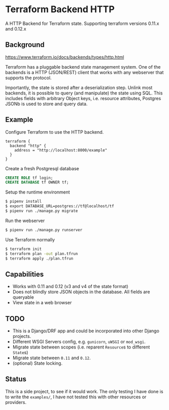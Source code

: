 # Terraform Backend HTTP

A HTTP Backend for Terraform state. Supporting terraform versions 0.11.x and 0.12.x

## Background

https://www.terraform.io/docs/backends/types/http.html

Terraform has a pluggable backend state management system. One of the backends
is a HTTP (JSON/REST) client that works with any webserver that supports the protocol.

Importantly, the state is stored after a deserialization step. Unlink most backends,
it is possible to query (and manipulate) the state using SQL. This includes fields
with arbitrary Object keys, i.e. resource attributes, Postgres JSONb is used to
store and query data.

## Example

Configure Terraform to use the HTTP backend.

```hcl
terraform {
  backend "http" {
    address = "http://localhost:8000/example"
  }
}
```

Create a fresh Postgresql database

```sql
CREATE ROLE tf login;
CREATE DATABASE tf OWNER tf;
```

Setup the runtime environment

```bash
$ pipenv install
$ export DATABASE_URL=postgres://tf@localhost/tf
$ pipenv run ./manage.py migrate
```

Run the webserver

```bash
$ pipenv run ./manage.py runserver
```

Use Terraform normally

```bash
$ terraform init
$ terraform plan -out plan.tfrun
$ terraform apply ./plan.tfrun
```

## Capabilities

- Works with 0.11 and 0.12 (v3 and v4 of the state format)
- Does not blindly store JSON objects in the database. All fields are queryable
- View state in a web browser

## TODO

- This is a Django/DRF app and could be incorporated into other Django projects.
- Different WSGI Servers config, e.g. `gunicorn`, `uWSGI` or `mod_wsgi`.
- Migrate state between scopes (i.e. reparent `Resource`s to different `State`s)
- Migrate state between `0.11` and `0.12`.
- (optional) State locking.

## Status

This is a side project, to see if it would work.
The only testing I have done is to write the `examples/`, I have not tested this with other
resources or providers.
